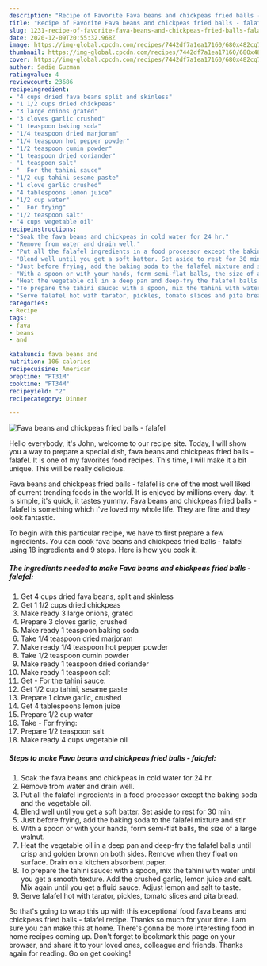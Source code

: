 ```yaml
---
description: "Recipe of Favorite Fava beans and chickpeas fried balls - falafel"
title: "Recipe of Favorite Fava beans and chickpeas fried balls - falafel"
slug: 1231-recipe-of-favorite-fava-beans-and-chickpeas-fried-balls-falafel
date: 2020-12-09T20:55:32.968Z
image: https://img-global.cpcdn.com/recipes/7442df7a1ea17160/680x482cq70/fava-beans-and-chickpeas-fried-balls-falafel-recipe-main-photo.jpg
thumbnail: https://img-global.cpcdn.com/recipes/7442df7a1ea17160/680x482cq70/fava-beans-and-chickpeas-fried-balls-falafel-recipe-main-photo.jpg
cover: https://img-global.cpcdn.com/recipes/7442df7a1ea17160/680x482cq70/fava-beans-and-chickpeas-fried-balls-falafel-recipe-main-photo.jpg
author: Sadie Guzman
ratingvalue: 4
reviewcount: 23686
recipeingredient:
- "4 cups dried fava beans split and skinless"
- "1 1/2 cups dried chickpeas"
- "3 large onions grated"
- "3 cloves garlic crushed"
- "1 teaspoon baking soda"
- "1/4 teaspoon dried marjoram"
- "1/4 teaspoon hot pepper powder"
- "1/2 teaspoon cumin powder"
- "1 teaspoon dried coriander"
- "1 teaspoon salt"
- "  For the tahini sauce"
- "1/2 cup tahini sesame paste"
- "1 clove garlic crushed"
- "4 tablespoons lemon juice"
- "1/2 cup water"
- "  For frying"
- "1/2 teaspoon salt"
- "4 cups vegetable oil"
recipeinstructions:
- "Soak the fava beans and chickpeas in cold water for 24 hr."
- "Remove from water and drain well."
- "Put all the falafel ingredients in a food processor except the baking soda and the vegetable oil."
- "Blend well until you get a soft batter. Set aside to rest for 30 min."
- "Just before frying, add the baking soda to the falafel mixture and stir."
- "With a spoon or with your hands, form semi-flat balls, the size of a large walnut."
- "Heat the vegetable oil in a deep pan and deep-fry the falafel balls until crisp and golden brown on both sides. Remove when they float on surface. Drain on a kitchen absorbent paper."
- "To prepare the tahini sauce: with a spoon, mix the tahini with water until you get a smooth texture. Add the crushed garlic, lemon juice and salt. Mix again until you get a fluid sauce. Adjust lemon and salt to taste."
- "Serve falafel hot with tarator, pickles, tomato slices and pita bread."
categories:
- Recipe
tags:
- fava
- beans
- and

katakunci: fava beans and 
nutrition: 106 calories
recipecuisine: American
preptime: "PT31M"
cooktime: "PT34M"
recipeyield: "2"
recipecategory: Dinner

---
```



![Fava beans and chickpeas fried balls - falafel](https://img-global.cpcdn.com/recipes/7442df7a1ea17160/680x482cq70/fava-beans-and-chickpeas-fried-balls-falafel-recipe-main-photo.jpg)

Hello everybody, it's John, welcome to our recipe site. Today, I will show you a way to prepare a special dish, fava beans and chickpeas fried balls - falafel. It is one of my favorites food recipes. This time, I will make it a bit unique. This will be really delicious.



Fava beans and chickpeas fried balls - falafel is one of the most well liked of current trending foods in the world. It is enjoyed by millions every day. It is simple, it's quick, it tastes yummy. Fava beans and chickpeas fried balls - falafel is something which I've loved my whole life. They are fine and they look fantastic.


To begin with this particular recipe, we have to first prepare a few ingredients. You can cook fava beans and chickpeas fried balls - falafel using 18 ingredients and 9 steps. Here is how you cook it.

<!--inarticleads1-->

##### The ingredients needed to make Fava beans and chickpeas fried balls - falafel:

1. Get 4 cups dried fava beans, split and skinless
1. Get 1 1/2 cups dried chickpeas
1. Make ready 3 large onions, grated
1. Prepare 3 cloves garlic, crushed
1. Make ready 1 teaspoon baking soda
1. Take 1/4 teaspoon dried marjoram
1. Make ready 1/4 teaspoon hot pepper powder
1. Take 1/2 teaspoon cumin powder
1. Make ready 1 teaspoon dried coriander
1. Make ready 1 teaspoon salt
1. Get  - For the tahini sauce:
1. Get 1/2 cup tahini, sesame paste
1. Prepare 1 clove garlic, crushed
1. Get 4 tablespoons lemon juice
1. Prepare 1/2 cup water
1. Take  - For frying:
1. Prepare 1/2 teaspoon salt
1. Make ready 4 cups vegetable oil




<!--inarticleads2-->

##### Steps to make Fava beans and chickpeas fried balls - falafel:

1. Soak the fava beans and chickpeas in cold water for 24 hr.
1. Remove from water and drain well.
1. Put all the falafel ingredients in a food processor except the baking soda and the vegetable oil.
1. Blend well until you get a soft batter. Set aside to rest for 30 min.
1. Just before frying, add the baking soda to the falafel mixture and stir.
1. With a spoon or with your hands, form semi-flat balls, the size of a large walnut.
1. Heat the vegetable oil in a deep pan and deep-fry the falafel balls until crisp and golden brown on both sides. Remove when they float on surface. Drain on a kitchen absorbent paper.
1. To prepare the tahini sauce: with a spoon, mix the tahini with water until you get a smooth texture. Add the crushed garlic, lemon juice and salt. Mix again until you get a fluid sauce. Adjust lemon and salt to taste.
1. Serve falafel hot with tarator, pickles, tomato slices and pita bread.




So that's going to wrap this up with this exceptional food fava beans and chickpeas fried balls - falafel recipe. Thanks so much for your time. I am sure you can make this at home. There's gonna be more interesting food in home recipes coming up. Don't forget to bookmark this page on your browser, and share it to your loved ones, colleague and friends. Thanks again for reading. Go on get cooking!
